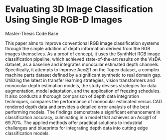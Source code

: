 
# Evaluating 3D Image Classification Using Single RGB-D Images
Master-Thesis Code Base

This paper aims to improve conventional RGB image classification systems through the simple addition of depth information derived from the RGB images themselves. As a proof of concept, it uses the SynthNet RGB image classification pipeline, which achieved state-of-the-art results on the VisDA dataset, as a baseline and integrates monocular estimated depth channels. Specifically, it attempts to improve Acc@1 on the Topex dataset, a complex machine parts dataset defined by a significant synthetic to real domain gap. Utilizing the latest in transfer learning strategies, vision transformers and monocular depth estimation models, the study devises strategies for data augmentation, model adaptation, and the application of freezing schedules. It also conducts a thorough comparison of depth data integration techniques, compares the performance of monocular estimated versus CAD rendered depth data and provides a detailed error analysis of the best performing models. The findings demonstrate a significant enhancement in classification accuracy, culminating in a model that achieves an Acc@1 of 69.70\%. The applied methods offer practical solutions to industrial challenges and blueprints for integrating depth data into cutting edge classification models.
